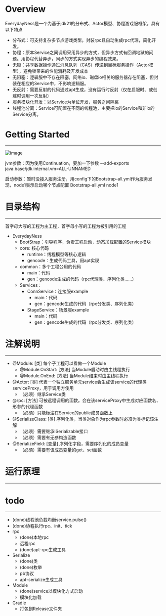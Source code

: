 # Overview
EverydayNess是一个为基于jdk21的分布式、Actor模型、协程游戏服框架。具有以下特点
* 分布式：可支持复杂多节点游戏类型。封装rpc且自动生成rpc代理，简化开发。
* 协程：原本Service之间调用采用异步的方式，但异步方式有回调地狱的问题。用协程代替异步，同步的方式实现异步的编程效果。
* 无锁：共享数据操作通过消息队列（CAS）传递到目标服务操作（Actor模型），避免锁带来的性能消耗及开发成本
* 无阻塞：逻辑服中不存在阻塞，网络io、磁盘io相关的服务器存在阻塞，但封装在相应的Service中，不影响逻辑服。
* 无反射：需要反射的代码通过apt生成，没有运行时反射（仅在启服时、或创建时调用一次反射）
* 服务模块化开发：以Service为单位开发，服务之间隔离
* 线程池分离：Service可配置在不同的线程池，主要把io的Service和非io的Service分离。


# Getting Started
***
![image](https://github.com/wcqdong/EverydayNess/assets/26830796/5b665f27-e2d0-4928-ad35-c1c29c151fd9)

jvm参数：因为使用Continuation，要加一下参数
--add-exports java.base/jdk.internal.vm=ALL-UNNAMED

启动参数：暂时没接入服务注册，用config下的Bootstrap-all.yml作为服务发现，node1表示启动哪个节点配置
Bootstrap-all.yml node1

# 目录结构
***
首字母大写的工程为主工程，首字母小写的工程为被引用的工程

* EverydayNess
  * BootStrap：引导程序，负责工程启动，动态加载配置的Service模块
  * core: 核心代码
    * runtime：线程模型等核心逻辑
    * gencode：生成代码工具，用apt实现
  * common：多个工程公用的代码
    * main：代码
    * gen：gencode生成的代码（rpc代理类、序列化类……）
  * Services： 
    * ConnService：连接服example
      * main：代码
      * gen：gencode生成的代码（rpc分发类、序列化类）
    * StageService：场景服example
      * main：代码
      * gen：gencode生成的代码（rpc分发类、序列化类）

# 注解说明
***
* @Module: [类] 每个子工程可以看做一个Module
  * @Module.OnStart: [方法] 当Module启动时由主线程执行
  * @Module.OnEnd: [方法] 当Module结束时由主线程执行
* @Actor: [类] 代表一个独立服务单元service会生成该service的代理类serviceProxy，用于调用方使用
  * （必须）继承Service类
* @rpc: [方法] 可被远程调用的函数。会在该serviceProxy中生成对应函数名、形参的代理函数
  * （必须）只能标注在Service的public成员函数上
* @SerializeClass: [类] 序列化类，当类对象作为rpc参数时必须为类标记该注解
  * （必须）需要继承ISerializable接口
  * （必须）需要有无参构造函数
* @SerializeField: [变量] 序列化字段，需要序列化的成员变量
  * （必须）需要有该成员变量的get、set函数

# 运行原理
***


# todo
***
* (done)线程池负载均衡service.pulse()
* (done)协程执行rpc、init、tick
* rpc
  * (done)本地rpc
  * 远程rpc
  * (done)apt-rpc生成工具
* Serialize
  * (done)类
  * (done)枚举
  * pb协议
  * apt-serialize生成工具
* Module
  * (done)service以模块化方式启动
  * 模块化加载
* Gradle
  * 打包到Release文件夹




